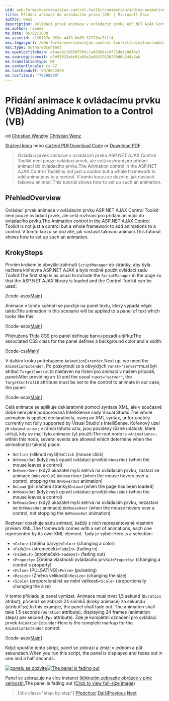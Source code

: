 ```yaml
---
uid: web-forms/overview/ajax-control-toolkit/animation/adding-animation-to-a-control-vb
title: Přidání animace do ovládacího prvku (VB) | Microsoft Docs
author: wenz
description: Ovládací prvek animace v ovládacím prvku ASP.NET AJAX Control Toolkit není pouze ovládací prvek, ale celá rozhraní pro přidání animací do ovládacího prvku. V tomto kurzu se dozvíte, jak...
ms.author: riande
ms.date: 06/02/2008
ms.assetid: c120187e-963e-4439-bb85-32771bc7f1f4
msc.legacyurl: /web-forms/overview/ajax-control-toolkit/animation/adding-animation-to-a-control-vb
msc.type: authoredcontent
ms.openlocfilehash: efaee9c1665d795dc1a889b9ac9f25dd1c08f4e2
ms.sourcegitcommit: e7e91932a6e91a63e2e46417626f39d6b244a3ab
ms.translationtype: MT
ms.contentlocale: cs-CZ
ms.lasthandoff: 03/06/2020
ms.locfileid: "78598299"
---
```

# <a name="adding-animation-to-a-control-vb"></a><span data-ttu-id="4816e-104">Přidání animace k ovládacímu prvku (VB)</span><span class="sxs-lookup"><span data-stu-id="4816e-104">Adding Animation to a Control (VB)</span></span>

<span data-ttu-id="4816e-105">od [Christian Wenz](https://github.com/wenz)</span><span class="sxs-lookup"><span data-stu-id="4816e-105">by [Christian Wenz](https://github.com/wenz)</span></span>

<span data-ttu-id="4816e-106">[Stažení kódu](https://download.microsoft.com/download/f/9/a/f9a26acd-8df4-4484-8a18-199e4598f411/Animation1.vb.zip) nebo [stažení PDF](https://download.microsoft.com/download/6/7/1/6718d452-ff89-4d3f-a90e-c74ec2d636a3/animation1VB.pdf)</span><span class="sxs-lookup"><span data-stu-id="4816e-106">[Download Code](https://download.microsoft.com/download/f/9/a/f9a26acd-8df4-4484-8a18-199e4598f411/Animation1.vb.zip) or [Download PDF](https://download.microsoft.com/download/6/7/1/6718d452-ff89-4d3f-a90e-c74ec2d636a3/animation1VB.pdf)</span></span>

> <span data-ttu-id="4816e-107">Ovládací prvek animace v ovládacím prvku ASP.NET AJAX Control Toolkit není pouze ovládací prvek, ale celá rozhraní pro přidání animací do ovládacího prvku.</span><span class="sxs-lookup"><span data-stu-id="4816e-107">The Animation control in the ASP.NET AJAX Control Toolkit is not just a control but a whole framework to add animations to a control.</span></span> <span data-ttu-id="4816e-108">V tomto kurzu se dozvíte, jak nastavit takovou animaci.</span><span class="sxs-lookup"><span data-stu-id="4816e-108">This tutorial shows how to set up such an animation.</span></span>

## <a name="overview"></a><span data-ttu-id="4816e-109">Přehled</span><span class="sxs-lookup"><span data-stu-id="4816e-109">Overview</span></span>

<span data-ttu-id="4816e-110">Ovládací prvek animace v ovládacím prvku ASP.NET AJAX Control Toolkit není pouze ovládací prvek, ale celá rozhraní pro přidání animací do ovládacího prvku.</span><span class="sxs-lookup"><span data-stu-id="4816e-110">The Animation control in the ASP.NET AJAX Control Toolkit is not just a control but a whole framework to add animations to a control.</span></span> <span data-ttu-id="4816e-111">V tomto kurzu se dozvíte, jak nastavit takovou animaci.</span><span class="sxs-lookup"><span data-stu-id="4816e-111">This tutorial shows how to set up such an animation.</span></span>

## <a name="steps"></a><span data-ttu-id="4816e-112">Kroky</span><span class="sxs-lookup"><span data-stu-id="4816e-112">Steps</span></span>

<span data-ttu-id="4816e-113">Prvním krokem je obvykle zahrnutí `ScriptManager` do stránky, aby byla načtena knihovna ASP.NET AJAX a bylo možné použít ovládací sadu Toolkit:</span><span class="sxs-lookup"><span data-stu-id="4816e-113">The first step is as usual to include the `ScriptManager` in the page so that the ASP.NET AJAX library is loaded and the Control Toolkit can be used:</span></span>

[!code-aspx[Main](adding-animation-to-a-control-vb/samples/sample1.aspx)]

<span data-ttu-id="4816e-114">Animace v tomto scénáři se použije na panel textu, který vypadá nějak takto:</span><span class="sxs-lookup"><span data-stu-id="4816e-114">The animation in this scenario will be applied to a panel of text which looks like this:</span></span>

[!code-aspx[Main](adding-animation-to-a-control-vb/samples/sample2.aspx)]

<span data-ttu-id="4816e-115">Přidružená Třída CSS pro panel definuje barvu pozadí a šířku:</span><span class="sxs-lookup"><span data-stu-id="4816e-115">The associated CSS class for the panel defines a background color and a width:</span></span>

[!code-css[Main](adding-animation-to-a-control-vb/samples/sample3.css)]

<span data-ttu-id="4816e-116">V dalším kroku potřebujeme `AnimationExtender`.</span><span class="sxs-lookup"><span data-stu-id="4816e-116">Next up, we need the `AnimationExtender`.</span></span> <span data-ttu-id="4816e-117">Po poskytnutí `ID` a obvyklých `runat="server"`musí být atribut `TargetControlID` nastaven na řízení pro animaci v našem případě, panel:</span><span class="sxs-lookup"><span data-stu-id="4816e-117">After providing an `ID` and the usual `runat="server"`, the `TargetControlID` attribute must be set to the control to animate in our case, the panel:</span></span>

[!code-aspx[Main](adding-animation-to-a-control-vb/samples/sample4.aspx)]

<span data-ttu-id="4816e-118">Celá animace se aplikuje deklarativně pomocí syntaxe XML, ale v současné době není plně podporovaná IntelliSense sady Visual Studio.</span><span class="sxs-lookup"><span data-stu-id="4816e-118">The whole animation is applied declaratively, using an XML syntax, unfortunately currently not fully supported by Visual Studio's IntelliSense.</span></span> <span data-ttu-id="4816e-119">Kořenový uzel je `<Animations>;` v rámci tohoto uzlu, jsou povoleny různé události, které určují, kdy se mají tyto animace (y) použít:</span><span class="sxs-lookup"><span data-stu-id="4816e-119">The root node is `<Animations>;` within this node, several events are allowed which determine when the animation(s) take(s) place:</span></span>

- <span data-ttu-id="4816e-120">`OnClick` (kliknutí myší)</span><span class="sxs-lookup"><span data-stu-id="4816e-120">`OnClick` (mouse click)</span></span>
- <span data-ttu-id="4816e-121">`OnHoverOut` (když myš opustí ovládací prvek)</span><span class="sxs-lookup"><span data-stu-id="4816e-121">`OnHoverOut` (when the mouse leaves a control)</span></span>
- <span data-ttu-id="4816e-122">`OnHoverOver` (když ukazatel myši setrvá na ovládacím prvku, zastaví se animace `OnHoverOut`).</span><span class="sxs-lookup"><span data-stu-id="4816e-122">`OnHoverOver` (when the mouse hovers over a control, stopping the `OnHoverOut` animation)</span></span>
- <span data-ttu-id="4816e-123">`OnLoad` (při načtení stránky)</span><span class="sxs-lookup"><span data-stu-id="4816e-123">`OnLoad` (when the page has been loaded)</span></span>
- <span data-ttu-id="4816e-124">`OnMouseOut` (když myš opustí ovládací prvek)</span><span class="sxs-lookup"><span data-stu-id="4816e-124">`OnMouseOut` (when the mouse leaves a control)</span></span>
- <span data-ttu-id="4816e-125">`OnMouseOver` (když ukazatel myši setrvá na ovládacím prvku, nezastaví se `OnMouseOut` animace).</span><span class="sxs-lookup"><span data-stu-id="4816e-125">`OnMouseOver` (when the mouse hovers over a control, not stopping the `OnMouseOut` animation)</span></span>

<span data-ttu-id="4816e-126">Rozhraní obsahuje sadu animací, každý z nich reprezentované vlastním prvkem XML.</span><span class="sxs-lookup"><span data-stu-id="4816e-126">The framework comes with a set of animations, each one represented by its own XML element.</span></span> <span data-ttu-id="4816e-127">Tady je výběr:</span><span class="sxs-lookup"><span data-stu-id="4816e-127">Here is a selection:</span></span>

- <span data-ttu-id="4816e-128">`<Color>` (změna barvy)</span><span class="sxs-lookup"><span data-stu-id="4816e-128">`<Color>` (changing a color)</span></span>
- <span data-ttu-id="4816e-129">`<FadeIn>` (stromeček)</span><span class="sxs-lookup"><span data-stu-id="4816e-129">`<FadeIn>` (fading in)</span></span>
- <span data-ttu-id="4816e-130">`<FadeOut>` (stromeček)</span><span class="sxs-lookup"><span data-stu-id="4816e-130">`<FadeOut>` (fading out)</span></span>
- <span data-ttu-id="4816e-131">`<Property>` (Změna vlastnosti ovládacího prvku)</span><span class="sxs-lookup"><span data-stu-id="4816e-131">`<Property>` (changing a control's property)</span></span>
- <span data-ttu-id="4816e-132">`<Pulse>` (PULSATING)</span><span class="sxs-lookup"><span data-stu-id="4816e-132">`<Pulse>` (pulsating)</span></span>
- <span data-ttu-id="4816e-133">`<Resize>` (Změna velikosti)</span><span class="sxs-lookup"><span data-stu-id="4816e-133">`<Resize>` (changing the size)</span></span>
- <span data-ttu-id="4816e-134">`<Scale>` (proporcionálně se mění velikost)</span><span class="sxs-lookup"><span data-stu-id="4816e-134">`<Scale>` (proportionally changing the size)</span></span>

<span data-ttu-id="4816e-135">V tomto příkladu je panel vymizet. Animace musí trvat 1,5 sekund (`Duration` atribut), přičemž se zobrazí 24 snímků (kroky animace) za sekundu (atribut`Fps`).</span><span class="sxs-lookup"><span data-stu-id="4816e-135">In this example, the panel shall fade out. The animation shall take 1.5 seconds (`Duration` attribute), displaying 24 frames (animation steps) per second (`Fps` attribute).</span></span> <span data-ttu-id="4816e-136">Zde je kompletní označení pro ovládací prvek `AnimationExtender`:</span><span class="sxs-lookup"><span data-stu-id="4816e-136">Here is the complete markup for the `AnimationExtender` control:</span></span>

[!code-aspx[Main](adding-animation-to-a-control-vb/samples/sample5.aspx)]

<span data-ttu-id="4816e-137">Když spustíte tento skript, panel se zobrazí a zmizí v jednom a půl sekundách.</span><span class="sxs-lookup"><span data-stu-id="4816e-137">When you run this script, the panel is displayed and fades out in one and a half seconds.</span></span>

<span data-ttu-id="4816e-138">[![panelu se dozvíte](adding-animation-to-a-control-vb/_static/image2.png)](adding-animation-to-a-control-vb/_static/image1.png)</span><span class="sxs-lookup"><span data-stu-id="4816e-138">[![The panel is fading out](adding-animation-to-a-control-vb/_static/image2.png)](adding-animation-to-a-control-vb/_static/image1.png)</span></span>

<span data-ttu-id="4816e-139">Panel se zobrazuje na více instancí ([kliknutím zobrazíte obrázek v plné velikosti).](adding-animation-to-a-control-vb/_static/image3.png)</span><span class="sxs-lookup"><span data-stu-id="4816e-139">The panel is fading out ([Click to view full-size image](adding-animation-to-a-control-vb/_static/image3.png))</span></span>

> [!div class="step-by-step"]
> <span data-ttu-id="4816e-140">[Předchozí](dynamically-controlling-updatepanel-animations-cs.md)
> [Další](executing-several-animations-at-the-same-time-vb.md)</span><span class="sxs-lookup"><span data-stu-id="4816e-140">[Previous](dynamically-controlling-updatepanel-animations-cs.md)
[Next](executing-several-animations-at-the-same-time-vb.md)</span></span>
